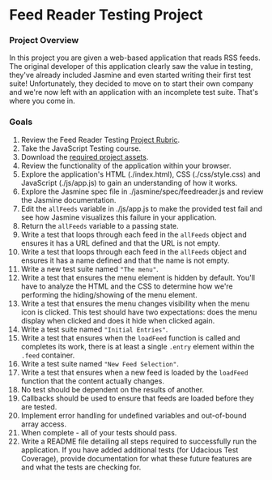 Feed Reader Testing Project
===========================
### Project Overview
In this project you are given a web-based application that reads RSS feeds. The original developer of this application clearly saw the value in testing, they've already included Jasmine and even started writing their first test suite! Unfortunately, they decided to move on to start their own company and we're now left with an application with an incomplete test suite. That's where you come in.

### Goals
1. Review the Feed Reader Testing [Project Rubric](https://review.udacity.com/#!/rubrics/18/view "Project Rubric").
2. Take the JavaScript Testing course.
3. Download the [required project assets](https://github.com/udacity/frontend-nanodegree-feedreader "Project Assets").
4. Review the functionality of the application within your browser.
5. Explore the application's HTML (./index.html), CSS (./css/style.css) and JavaScript (./js/app.js) to gain an understanding of how it works.
6. Explore the Jasmine spec file in ./jasmine/spec/feedreader.js and review the Jasmine documentation.
7. Edit the `allFeeds` variable in ./js/app.js to make the provided test fail and see how Jasmine visualizes this failure in your application.
8. Return the `allFeeds` variable to a passing state.
9. Write a test that loops through each feed in the `allFeeds` object and ensures it has a URL defined and that the URL is not empty.
10. Write a test that loops through each feed in the `allFeeds` object and ensures it has a name defined and that the name is not empty.
11. Write a new test suite named `"The menu"`.
12. Write a test that ensures the menu element is hidden by default. You'll have to analyze the HTML and the CSS to determine how we're performing the hiding/showing of the menu element.
13. Write a test that ensures the menu changes visibility when the menu icon is clicked. This test should have two expectations: does the menu display when clicked and does it hide when clicked again.
14. Write a test suite named `"Initial Entries"`.
15. Write a test that ensures when the `loadFeed` function is called and completes its work, there is at least a single `.entry` element within the `.feed` container.
16. Write a test suite named `"New Feed Selection"`.
17. Write a test that ensures when a new feed is loaded by the `loadFeed` function that the content actually changes.
18. No test should be dependent on the results of another.
19. Callbacks should be used to ensure that feeds are loaded before they are tested.
20. Implement error handling for undefined variables and out-of-bound array access.
21. When complete - all of your tests should pass.
22. Write a README file detailing all steps required to successfully run the application. If you have added additional tests (for Udacious Test Coverage), provide documentation for what these future features are and what the tests are checking for.